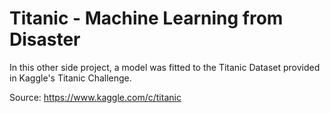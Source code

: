 # Titanic - Machine Learning from Disaster

In this other side project, a model was fitted to the Titanic Dataset provided in Kaggle's Titanic Challenge.

Source: https://www.kaggle.com/c/titanic

